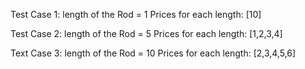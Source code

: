 Test Case 1:
length of the Rod = 1
Prices for each length: [10]

Test Case 2:
length of the Rod = 5
Prices for each length: [1,2,3,4]

Text Case 3:
length of the Rod = 10
Prices for each length: [2,3,4,5,6]
